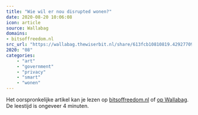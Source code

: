 ```yaml
---
title: "Wie wil er nou disrupted wonen?"
date: 2020-08-20 10:06:08
icon: article
source: Wallabag
domains:
- bitsoffreedom.nl
src_url: "https://wallabag.thewiserbit.nl/share/613fcb10810819.42927709"
2020: "08"
categories:
    - "art"
    - "government"
    - "privacy"
    - "smart"
    - "wonen"
---
```

Het oorspronkelijke artikel kan je lezen op [bitsoffreedom.nl](https://www.bitsoffreedom.nl/2019/03/27/wie-wil-er-nou-disrupted-wonen/) of [op Wallabag](https://wallabag.thewiserbit.nl/share/613fcb10810819.42927709). De leestijd is ongeveer 4 minuten.